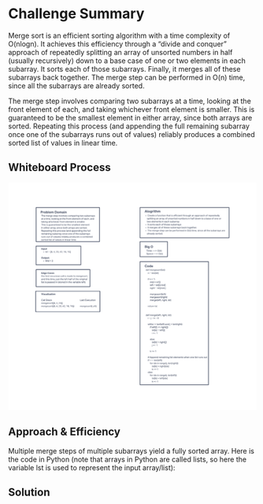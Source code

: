 # Challenge Summary
<!-- Description of the challenge -->
Merge sort is an efficient sorting algorithm with a time complexity of O(nlogn). It achieves this efficiency through a “divide and conquer” approach of repeatedly splitting an array of unsorted numbers in half (usually recursively) down to a base case of one or two elements in each subarray. It sorts each of those subarrays. Finally, it merges all of these subarrays back together. The merge step can be performed in O(n) time, since all the subarrays are already sorted.

The merge step involves comparing two subarrays at a time, looking at the front element of each, and taking whichever front element is smaller. This is guaranteed to be the smallest element in either array, since both arrays are sorted. Repeating this process (and appending the full remaining subarray once one of the subarrays runs out of values) reliably produces a combined sorted list of values in linear time.

## Whiteboard Process
<!-- Embedded whiteboard image -->
![Whiteboard Image](./merge_sort.png)
## Approach & Efficiency
<!-- What approach did you take? Why? What is the Big O space/time for this approach? -->
Multiple merge steps of multiple subarrays yield a fully sorted array. Here is the code in Python (note that arrays in Python are called lists, so here the variable lst is used to represent the input array/list):
## Solution
<!-- Show how to run your code, and examples of it in action -->
